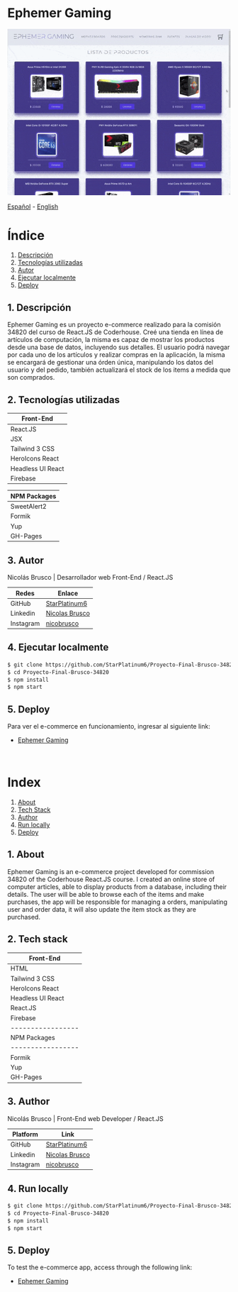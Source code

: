 # Ephemer Gaming

![](https://github.com/StarPlatinum6/Proyecto-Final-Brusco-34820/blob/main/public/images/EphemerGaming.gif)

[Español](#es) - [English](#en)

<a name="ES"></a>

# Índice

1. [Descripción](#description-es)
2. [Tecnologías utilizadas](#technologies-es)
3. [Autor](#author-es)
4. [Ejecutar localmente](#run-es)
5. [Deploy](#deploy-es)

<a name="description-es"></a>

## 1. Descripción

Ephemer Gaming es un proyecto e-commerce realizado para la comisión 34820 del curso de React.JS de Coderhouse. Creé una tienda en línea de artículos de computación, la misma es capaz de mostrar los productos desde una base de datos, incluyendo sus detalles. El usuario podrá navegar por cada uno de los artículos y realizar compras en la aplicación, la misma se encargará de gestionar una órden única, manipulando los datos del usuario y del pedido, también actualizará el stock de los items a medida que son comprados.

<a name="technologies-es"></a>

## 2. Tecnologías utilizadas

| Front-End         |
| ----------------- |
| React.JS          |
| JSX			    |
| Tailwind 3 CSS    |
| HeroIcons React   |
| Headless UI React |
| Firebase          |

| NPM Packages      |
| ----------------- |
| SweetAlert2       |
| Formik            |
| Yup               |
| GH-Pages          |

<a name="author-es"></a>

## 3. Autor

Nicolás Brusco | Desarrollador web Front-End / React.JS

|Redes | Enlace |
|---------------------------|----------------|
|GitHub |[StarPlatinum6](https://github.com/StarPlatinum6) |
|Linkedin |[Nicolas Brusco](https://www.linkedin.com/in/nicolasbrusco)|
|Instagram |[nicobrusco](https://instagram.com/nicobrusco)

<a name="run-es"></a>

## 4. Ejecutar localmente

```bash
$ git clone https://github.com/StarPlatinum6/Proyecto-Final-Brusco-34820.git
$ cd Proyecto-Final-Brusco-34820
$ npm install
$ npm start
```

<a name="deploy-es"></a>

## 5. Deploy

Para ver el e-commerce en funcionamiento, ingresar al siguiente link:

- [Ephemer Gaming](https://starplatinum6.github.io/Proyecto-Final-Brusco-34820/)

&nbsp;
&nbsp;


<a name="EN"></a>

# Index

1. [About](#description-en)
2. [Tech Stack](#technologies-en)
3. [Author](#author)
4. [Run locally](#run-en)
5. [Deploy](#deploy-en)

<a name="description-en"></a>

## 1. About

Ephemer Gaming is an e-commerce project developed for commission 34820 of the Coderhouse React.JS course. I created an online store of computer articles, able to display products from a database, including their details. The user will be able to browse each of the items and make purchases, the app will be responsible for managing a orders, manipulating user and order data, it will also update the item stock as they are purchased.

<a name="technologies-en"></a>

## 2. Tech stack

| Front-End         |
| ----------------- |
| HTML			    |
| Tailwind 3 CSS    |
| HeroIcons React   |
| Headless UI React |
| React.JS          |
| Firebase          |
| ----------------- |
| NPM Packages      |
| ----------------- |
| Formik            |
| Yup               |
| GH-Pages          |

<a name="author-en"></a>

## 3. Author

Nicolás Brusco | Front-End web Developer / React.JS

|Platform | Link |
|---------------------------|----------------|
|GitHub |[StarPlatinum6](https://github.com/StarPlatinum6) |
|Linkedin |[Nicolas Brusco](https://www.linkedin.com/in/nicolasbrusco)|
|Instagram |[nicobrusco](https://instagram.com/nicobrusco)

<a name="run-en"></a>

## 4. Run locally

```bash
$ git clone https://github.com/StarPlatinum6/Proyecto-Final-Brusco-34820.git
$ cd Proyecto-Final-Brusco-34820
$ npm install
$ npm start
```

<a name="deploy-en"></a>

## 5. Deploy

To test the e-commerce app, access through the following link:

- [Ephemer Gaming](https://starplatinum6.github.io/Proyecto-Final-Brusco-34820/)